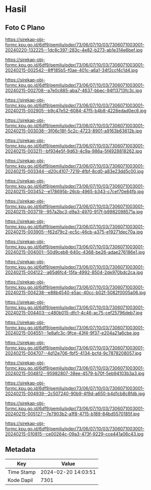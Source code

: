 # Hasil

## Foto C Plano

https://sirekap-obj-formc.kpu.go.id/6df9/pemilu/pdpr/73/06/07/10/03/7306071003001-20240220-132225--1dc8c397-283c-4e82-b273-ab1e314e6bef.jpg

https://sirekap-obj-formc.kpu.go.id/6df9/pemilu/pdpr/73/06/07/10/03/7306071003001-20240215-002542--8ff185b5-f0ae-401c-a6a1-34f2ccf4c1d4.jpg

https://sirekap-obj-formc.kpu.go.id/6df9/pemilu/pdpr/73/06/07/10/03/7306071003001-20240215-002708--a7e0c885-aba7-4637-bbec-94f13713fc3c.jpg

https://sirekap-obj-formc.kpu.go.id/6df9/pemilu/pdpr/73/06/07/10/03/7306071003001-20240215-002905--b9c47e52-6084-47f5-b4b8-4226edad0ec6.jpg

https://sirekap-obj-formc.kpu.go.id/6df9/pemilu/pdpr/73/06/07/10/03/7306071003001-20240215-003038--3f06c18f-5c2c-4723-8901-a9163b63612b.jpg

https://sirekap-obj-formc.kpu.go.id/6df9/pemilu/pdpr/73/06/07/10/03/7306071003001-20240215-003211--bf934e5f-9d63-4c9a-986a-5f4928818262.jpg

https://sirekap-obj-formc.kpu.go.id/6df9/pemilu/pdpr/73/06/07/10/03/7306071003001-20240215-003344--d20c4107-7219-4fbf-8cd0-a83e23dd5c00.jpg

https://sirekap-obj-formc.kpu.go.id/6df9/pemilu/pdpr/73/06/07/10/03/7306071003001-20240215-003452--e178695b-26cb-4965-b343-c7cef70e84fb.jpg

https://sirekap-obj-formc.kpu.go.id/6df9/pemilu/pdpr/73/06/07/10/03/7306071003001-20240215-003719--957a2bc3-d9a3-4970-917f-b9982098571a.jpg

https://sirekap-obj-formc.kpu.go.id/6df9/pemilu/pdpr/73/06/07/10/03/7306071003001-20240215-003905--f62d79c2-ec5c-46cb-a375-e19271dec70a.jpg

https://sirekap-obj-formc.kpu.go.id/6df9/pemilu/pdpr/73/06/07/10/03/7306071003001-20240215-004001--50d9ceb8-640c-4368-be26-adae276186e1.jpg

https://sirekap-obj-formc.kpu.go.id/6df9/pemilu/pdpr/73/06/07/10/03/7306071003001-20240215-004122--a65d6fc4-15fa-4992-8504-2de970bdc2ca.jpg

https://sirekap-obj-formc.kpu.go.id/6df9/pemilu/pdpr/73/06/07/10/03/7306071003001-20240215-004238--e88b4540-e5ac-40cc-b02f-5082f0005a06.jpg

https://sirekap-obj-formc.kpu.go.id/6df9/pemilu/pdpr/73/06/07/10/03/7306071003001-20240215-004403--c480b015-dfc1-4c46-ac75-cef25796deb7.jpg

https://sirekap-obj-formc.kpu.go.id/6df9/pemilu/pdpr/73/06/07/10/03/7306071003001-20240215-004551--1e8afc3c-9fce-43f4-9f37-e204a21a6cbe.jpg

https://sirekap-obj-formc.kpu.go.id/6df9/pemilu/pdpr/73/06/07/10/03/7306071003001-20240215-004707--4d12e706-fbf5-4134-bcfd-9c7878208057.jpg

https://sirekap-obj-formc.kpu.go.id/6df9/pemilu/pdpr/73/06/07/10/03/7306071003001-20240215-004812--95982807-38ee-4579-b70f-5eb94103b3a3.jpg

https://sirekap-obj-formc.kpu.go.id/6df9/pemilu/pdpr/73/06/07/10/03/7306071003001-20240215-004939--2c507240-90b9-4f9d-a650-b4d1cb8c8fdb.jpg

https://sirekap-obj-formc.kpu.go.id/6df9/pemilu/pdpr/73/06/07/10/03/7306071003001-20240215-005127--7e7903b2-a1f8-4715-b189-84bd5570185f.jpg

https://sirekap-obj-formc.kpu.go.id/6df9/pemilu/pdpr/73/06/07/10/03/7306071003001-20240215-010815--ce00264c-09a3-473f-9229-cce441a06c43.jpg


## Metadata

| Key        | Value               |
| ---------- | ------------------- |
| Time Stamp | 2024-02-20 14:03:51 |
| Kode Dapil | 7301                |



